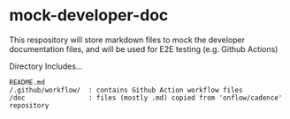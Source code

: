 # mock-developer-doc
This respository will store markdown files to mock the developer documentation files, and will be used for E2E testing (e.g. Github Actions)

Directory Includes...
```
README.md
/.github/workflow/  : contains Github Action workflow files
/doc                : files (mostly .md) copied from 'onflow/cadence' repository
```